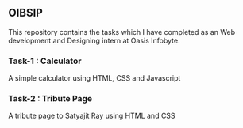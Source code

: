 ## OIBSIP
This repository contains the tasks which I have completed as an Web development and Designing intern at Oasis Infobyte.

### Task-1 : Calculator
A simple calculator using HTML, CSS and Javascript
### Task-2 : Tribute Page 
A tribute page to Satyajit Ray using HTML and CSS
